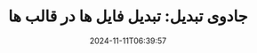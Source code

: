 ---
############################# Static ##########################
layout: "family"
date: 2024-11-11T06:39:57
draft: false

product: "Conversion"
product_tag: "conversion"

############################# Head ############################
head_title: "API تبدیل فایل | در Premise API و سرویس آنلاین"
head_description: "فایل های Word، PDF، Excel، Powerpoint یا Image را به راحتی و رایگان تبدیل کنید"

############################# Header ##########################
title: "جادوی تبدیل: تبدیل فایل ها در قالب ها"
description: |
  بدون زحمت اسناد را از فرمت های منبع مختلف به فرمت های هدف مختلف تبدیل کنید. از طیف گسترده ای از تبدیل های پشتیبانی شده بدون نرم افزار اضافی مانند MS Office، Apache Open Office، Adobe Acrobat Reader و غیره لذت ببرید.

  اسناد را از منابع مختلف بارگیری کنید، از جمله فایل ها، جریان ها، URL ها، سرورهای FTP، Amazon S3، Azure Blob Storage و موارد دیگر.

  با پیاده سازی رابط های لازم، از هر نوع ذخیره سازی کش مانند Amazon S3، Dropbox، Google Drive، Windows Azure، Redis یا موارد دیگر استفاده کنید.

############################# Platforms ############################
supported_platforms:
  enable: true  
  head_title: "پلتفرم خود را انتخاب کنید"
  title: "پلتفرم های پشتیبانی شده"
  description: "کتابخانه GroupDocs.Conversion از سیستم عامل ها و چارچوب های زیر پشتیبانی می کند"
  details_link_title: "بیشتر بدانید"
  items:
    # supported_platforms loop
    - title: ".NET"
      description: "GroupDocs.Conversion for .NET"
      color: "blue"
      tag: "net"
      link: "/conversion/net/"
      features_link: "https://docs.groupdocs.com/conversion/net/system-requirements/"
      features:
        # features loop
        - content: ".NET Framework 4.6.2+  <br>  .NET Core 3.1  <br>  .NET 6+"
          rows: "3"
        # features loop
        - content: "Windows, Linux"
          rows: "1"
        # features loop
        - content: "جفت تبدیل 3K+"
          rows: "1"        
    
    # supported_platforms loop
    - title: "Java"
      description: "GroupDocs.Conversion for Java"
      color: "red"
      tag: "java"
      link: "/conversion/java/"
      features_link: "https://docs.groupdocs.com/conversion/java/system-requirements/"
      features:
        # features loop
        - content: "J2SE 8.0 (1.8)+"
          rows: "3"
        # features loop
        - content:  "Windows, Linux, macOS"
          rows: "1"       
        # features loop
        - content: "جفت تبدیل 3K+"
          rows: "1"        

    # supported_platforms loop
    - title: "Node.js"
      description: "GroupDocs.Conversion for Node.js"
      color: "green"
      tag: "nodejs-java"
      link: "/conversion/nodejs-java/"
      features_link: "https://docs.groupdocs.com/conversion/nodejs-java/system-requirements/"
      features:
        # features loop
        - content: "Node.js 16+  <br>  and J2SE 8.0 (1.8)+"
          rows: "3"
        # features loop
        - content:  "Windows, Linux, macOS"
          rows: "1"
        # features loop
        - content:  "جفت تبدیل 3K+"
          rows: "1"

    # supported_platforms loop
    - title: "Python"
      description: "GroupDocs.Conversion for Python"
      color: "yellow"
      tag: "python-net"
      link: "/conversion/python-net/"
      features_link: "https://docs.groupdocs.com/conversion/python-net/system-requirements/"
      features:
        # features loop
        - content: "Python 3.9+  <br>  and .Net 6+"
          rows: "3"
        # features loop
        - content:  "Windows, macOS"
          rows: "1"
        # features loop
        - content:  "جفت تبدیل 3K+"
          rows: "1"


############################# Features ############################

features:
  enable: true
  title: "مجموعه ویژگی های GroupDocs.Conversion"
  description: "API برای تبدیل فایل ها بین انواع مختلف مانند HTML، PDF، Word، Excel، PNG و بسیاری دیگر بدون نرم افزار شخص ثالث."

  items:
    # feature loop
    - icon: "convert"
      title: "تبدیل اسناد و تصاویر"
      content: "تبدیل فایل ها از منابع مختلف به فرمت های مختلف هدف."

    # feature loop
    - icon: "password"
      title: "اسناد ایمن را باز کنید"
      content: "رمز عبور را برای باز کردن اسناد رمزگذاری شده مشخص کنید."

    # feature loop
    - icon: "load"
      title: "فایل ها را از هر کجا بارگیری کنید"
      content: "اسناد را از فایل های مختلف، URL ها، سرورهای FTP، Amazon S3 و موارد دیگر بارگیری کنید."
    
    # feature loop
    - icon: "settings"
      title: "تنظیمات خروجی را مدیریت کنید"
      content: "صفحات را بچرخانید و مرتب کنید، مشخص کنید که یادداشت ها و نظرات ارائه شوند یا خیر."


############################# Code samples ############################
code_samples:
  enable: true
  title: "GroupDocs.نمونه های کد تبدیل"
  description: "برخی از موارد از عملیات معمولی GroupDocs.Conversion در C#، Java، TypeScript، Python استفاده می کنند."
  items:
    # code sample loop
    - title: "PDF را در چند خط کد به DOCX تبدیل کنید"
      content: |
       با GroupDocs.Conversion، می توانید یک فایل PDF را بدون زحمت به DOCX تبدیل کنید - تنها چیزی که نیاز دارید چند خط کد است. همچنین به هیچ نرم افزار شخص ثالثی مانند Microsoft Word یا Adobe Acrobat نیاز ندارد. در اینجا مثالی از نحوه دستیابی به آن آورده شده است:
      samples:
        - language: "C#"
          color: "blue"
          content: |
            ```csharp {style=abap}   
            // فایل PDF منبع را بارگیری کنید
            using (var converter = new GroupDocs.Conversion.Converter("sample.pdf"))
            {
                // گزینه های تبدیل را برای فرمت DOCX تنظیم کنید
                var options = new WordProcessingConvertOptions();
                // تبدیل به فرمت DOCX
                converter.Convert("converted.docx", options);
            }
            ```
        - language: "Java"
          color: "red"
          content: |
            ```java {style=abap}   
            import com.groupdocs.conversion.Converter;
            import com.groupdocs.conversion.options.convert.WordProcessingConvertOptions;
            ...
            // فایل PDF منبع را بارگیری کنید
            Converter converter = new Converter("sample.pdf");
            // گزینه های تبدیل را برای فرمت DOCX تنظیم کنید
            WordProcessingConvertOptions options = new WordProcessingConvertOptions();
            // تبدیل به فرمت DOCX
            converter.convert("converted.docx", options);
            ```
        - language: "TypeScript"
          color: "green"
          content: |
            ```javascript {style=abap}  
            // فایل PDF منبع را بارگیری کنید
            const converter = new groupdocs.conversion.Converter("sample.pdf");
            // گزینه های تبدیل را برای فرمت DOCX تنظیم کنید
            const options = new groupdocs.conversion.WordProcessingConvertOptions();
            // تبدیل به فرمت DOCX
            converter.convert("converted.docx", options);
            ```
        - language: "Python"
          color: "yellow"
          content: |
            ```python {style=abap}  
            # فایل PDF منبع را بارگیری کنید
            converter = Converter("sample.pdf")
            # گزینه های تبدیل را برای فرمت DOCX تنظیم کنید
            convert_options = WordProcessingConvertOptions()
            # تبدیل به فرمت DOCX
            converter.convert("converted.docx", convert_options);
            ```


############################# Formats ############################
formats:
  enable: true
  title:  "بیش از 60 فرمت فایل پشتیبانی می شود"
  description: "GroupDocs.Conversion از عملیات با محبوب ترین [فرمت های فایل] پشتیبانی می کند (https://docs.groupdocs.com/conversion/net/supported-file-formats/)."


############################# Metrics ############################

metrics:
  enable: true
  title: "معیارهای عمیق و بینش آماری"
  description: "در تجزیه و تحلیل دقیق ارقام کلیدی ما غوطه ور شوید و معیارهای جامع و بینش آماری را در مورد دستاوردها، تأثیر و رشد ما ارائه دهید."

  items:
    # metrics loop
    - number: "3K+"
      title: "جفت های تبدیل پشتیبانی شده"
      content: "به راحتی فایل ها را بین هزاران جفت پشتیبانی شده تبدیل کنید - Microsoft Office، PDF، تصاویر، ویدئو، صدا و پایگاه داده. به کاربران این امکان را می دهد که به طور یکپارچه انواع فایل های مختلف را برای انعطاف پذیری و راحتی تغییر دهند."
    # metrics loop
    - number: "1.0M"
      title: "دانلودهای NuGet"
      content: "به کاربران راضی ما بپیوندید که بسته NuGet ما را انتخاب کرده اند. راه حل ما به یک منبع قابل اعتماد و پذیرفته شده در جامعه توسعه دهندگان تبدیل شده است که یکپارچه سازی یکپارچه و عملکرد ارزشمند را برای پروژه های بی شماری فراهم می کند."

    # metrics loop
    - number: "10+"
      title: "کتابخانه ها"
      content: "محصول ما شامل بیش از 10 کتابخانه است که ویژگی های پیشرفته ای را برای بهینه سازی عملکرد ارائه می دهد. این کتابخانه ها برای برآوردن نیازهای مختلف توسعه با قابلیت های بی نظیر طراحی شده اند."
    
    # metrics loop
    - number: "100+"
      title: "مشتریان خوشحال"
      content: "محصول ما با پیشرفت عالی، اعتماد بیش از 100 مشتری خوشحال را به دست آورده است که بر ویژگی های قوی و عملکرد قابل اعتماد آن تکیه دارند. با راه حل نوآورانه ما موفقیت و کارایی را بیابید."


############################# Customers ############################
# logo size X1 => 170:70  X2 => 340 : 140

customers:
  enable: true
  title: "مشتریان خوشحال ما"
  description: "کتابخانه های GroupDocs توسط برندهای مشهور و برجسته جهانی در سراسر جهان به کار گرفته می شوند."

  items:
    # customers loop
    - title: "BenQ Corporation"
      logo: "benq"
    # customers loop
    - title: "Nasdaq Stock Market"
      logo: "nasdaq"
    # customers loop
    - title: "AT&T Inc."
      logo: "att"
    # customers loop
    - title: "AstraZeneca"
      logo: "astrazeneca"
    # customers loop
    - title: "Central Bank of Argentina"
      logo: "argentinacentralbank"
    # customers loop
    - title: "Roche Holding AG"
      logo: "roche"
    # customers loop
    - title: "Capita"
      logo: "capita"
    # customers loop
    - title: "Axa S.A."
      logo: "axa"
    # customers loop
    - title: "Instructure Inc."
      logo: "instructure"
     # customers loop
    - title: "Wipro"
      logo: "wipro"



############################# Actions ############################

actions:
  enable: true
  title: "برای شروع آماده اید؟"
  description: "ویژگی های GroupDocs.Conversion را به صورت رایگان امتحان کنید یا درخواست مجوز کنید"

  items:
    #  loop
    - title: ".NET"
      link: "/conversion/net/"
      color: "blue"
    #  loop
    - title: "Java"
      link: "/conversion/java/"
      color: "red"
    #  loop
    - title: "Node.js"
      link: "/conversion/nodejs-java/"
      color: "green"
    #  loop
    - title: "Python"
      link: "/conversion/python-net/"
      color: "yellow"


############################# Faq ############################

faq:
  enable: true
  title: "سوالات و نگرانی های رایج"
  description: "پاسخ سوالات متداول را در بخش سوالات متداول ما بیابید تا به سرعت سوالات و نگرانی های خود را برطرف کنید."

  items:
    #  loop
    - question: "آیا می توانم محصولات GroupDocs را قبل از خرید ارزیابی کنم؟"
      answer: |
        بله! همه محصولات GroupDocs دارای یک نسخه ارزیابی بدون ریسک هستند. ما قویاً توسعه دهندگان را تشویق می کنیم که API های ما را قبل از خرید دانلود و امتحان کنند تا مطمئن شوند که نیازهای شما را 100% برآورده می کنند.
    #  loop
    - question: "آیا GroupDocs نمایش محصول را انجام می دهد؟"
      answer: |
        خیر، تمرکز ما بر روی API های خود و ساختن کاربردی ترین و پایدارترین محصولات ممکن است. ما آزمایش‌های کاملاً کاربردی و رایگان را در قالب یک [مجوز موقت] (https://purchase.groupdocs.com/temporary-license/) ارائه می‌دهیم تا بتوانید خودتان محصول را آزمایش کنید.
    #  loop
    - question: "از کجا می توانم محصول را دانلود کنم؟"
      answer: |
        همه محصولات برای دانلود از [وب سایت] (https://releases.groupdocs.com) در دسترس هستند. ما نسخه های فیزیکی نرم افزار خود را از طریق پست ارسال نمی کنیم.    
    #  loop
    - question: "آیا مجوزهای برنامه‌نویس GroupDocs برای هر کاربر یا هر کاربر نام‌گذاری شده است؟"
      answer: |
        مجوزهای توسعه دهنده GroupDocs برای هر کاربر است، نه برای هر کاربر نامگذاری شده. ما می دانیم که اعضای یک تیم برنامه نویسی ممکن است در طول زمان تغییر کنند و اینکه هر بار که اتفاق می افتد به روز رسانی مجوز عملی نیست.
    #  loop
    - question: "آیا ما به یک مجوز جداگانه برای سرور خود نیاز داریم یا CI (ادغام پیوسته)؟"
      answer: |
        نه، ما خوشحالیم که مشتریان از محصولات GroupDocs در یک سرور برای اهداف راه‌حل‌سازی بدون هزینه اضافی استفاده می‌کنند. این نصب نباید برای دور زدن شرایط مجوز قرارداد شما با GroupDocs استفاده شود و باید به هرگونه محدودیت قابل توزیع مجدد یا مکان تحمیل شده توسط مجوز خریداری شده احترام بگذارد.

############################# Cloud ############################

cloud_links:
  enable: true
  title: "GroupDocs.Conversion کم کد API"
  description: "با REST API مبتنی بر ابر ما، تبدیل سند یا تصویر را در هر نوع برنامه ای تسریع کنید"

  items:
    #  loop
    - icon: "groupdocs_conversion-for-curl"
      title: "GroupDocs.Conversion Cloud for cURL"
      link: "https://products.groupdocs.cloud/conversion/curl"
      content: "API تبدیل فایل cURL RESTful را برای تبدیل بی دردسر انواع فرمت های فایل از جمله مایکروسافت آفیس، PDF، ایمیل، پروژه، HTML و موارد دیگر در برنامه های خود به کار ببرید."
    #  loop
    - icon: "groupdocs_conversion-for-net"
      title: "GroupDocs.Conversion Cloud for .NET"
      link: "https://products.groupdocs.cloud/conversion/net"
      content: "از API تبدیل فایل .NET REST برای تبدیل یکپارچه مایکروسافت آفیس، PDF، ایمیل، پروژه، HTML و فرمت های مختلف فایل رایج در هر پلتفرمی با Cloud SDK استفاده کنید."
    #  loop
    - icon: "groupdocs_conversion-for-java"
      title: "GroupDocs.Conversion Cloud for Java"
      link: "https://products.groupdocs.cloud/conversion/java"
      content: "برنامه‌های جاوا مبتنی بر ابر خود را با قابلیت‌های پیشرفته تبدیل سند، که در هر پلتفرمی که قادر به برقراری تماس‌های REST API است، قابل دسترسی است."

############################# Apps ############################

app_links:
  enable: true
  title: "برنامه های GroupDocs.Conversion NoCode"
  description: "برنامه آنلاین که به شما امکان می دهد بیش از 100 فرمت فایل محبوب را در مرورگر تبدیل کنید"

  items:
    #  loop
    - icon: "groupdocs_conversion-app"
      title: "GroupDocs.Conversion <br> Total"
      link: "https://products.groupdocs.app/conversion/total"
      content: "به راحتی بیش از صدها فرمت را به PDF، XLSX، DOCX، XPS، HTML و موارد دیگر تبدیل کنید."

    #  loop
    - icon: "groupdocs_words-app"
      title:  "GroupDocs.Conversion <br> DOC to XLS"
      link: "https://products.groupdocs.app/conversion/doc-to-xls"
      content: "برنامه آنلاین رایگان برای تبدیل DOC به فرمت XLS مستقیماً از مرورگر وب شما."

    #  loop
    - icon: "groupdocs_pdf-app"
      title:  "GroupDocs.Conversion <br> PDF to DOCX"
      link: "https://products.groupdocs.app/conversion/pdf-to-docx"
      content: "اسناد PDF خود را با آپلود آنها از طریق رابط کاربر پسند ما به راحتی به فرمت Word (DOCX) تبدیل کنید."
    

---